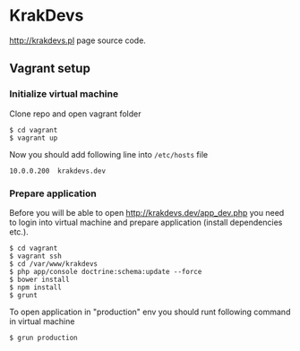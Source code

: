 # KrakDevs

http://krakdevs.pl page source code.

## Vagrant setup

### Initialize virtual machine

Clone repo and open vagrant folder

```
$ cd vagrant
$ vagrant up
```

Now you should add following line into ``/etc/hosts`` file

```
10.0.0.200  krakdevs.dev
```

### Prepare application

Before you will be able to open http://krakdevs.dev/app_dev.php you need to login into virtual machine
and prepare application (install dependencies etc.).

```
$ cd vagrant
$ vagrant ssh
$ cd /var/www/krakdevs
$ php app/console doctrine:schema:update --force
$ bower install
$ npm install
$ grunt
```

To open application in "production" env you should runt following command in virtual machine

```
$ grun production
```